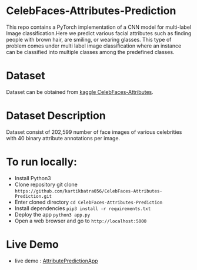 # CelebFaces-Attributes-Prediction
This repo contains a PyTorch implementation of a CNN model for multi-label Image classification.Here we predict various facial attributes such as finding people with brown hair, are smiling, or wearing glasses. This type of problem comes under multi label image classification where an instance can be classified into multiple classes among the predefined classes.
# Dataset
Dataset can be obtained from [kaggle CelebFaces-Attributes](https://www.kaggle.com/jessicali9530/celeba-dataset).

# Dataset Description
Dataset consist of 202,599 number of face images of various celebrities with 40 binary attribute annotations per image.
 
# To run locally:

* Install Python3
* Clone repository git clone ```https://github.com/kartikbatra056/CelebFaces-Attributes-Prediction.git``` 
* Enter cloned directory ```cd CelebFaces-Attributes-Prediction```
* Install dependencies ```pip3 install -r requirements.txt```
* Deploy the app ```python3 app.py```
* Open a web browser and go to ```http://localhost:5000```

# Live Demo 

* live demo : [AttributePredictionApp](https://attributepredictionapp.herokuapp.com/)
